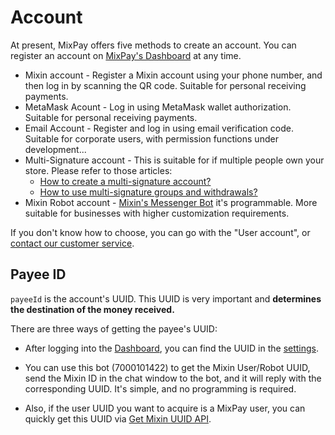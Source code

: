# Account

At present, MixPay offers five methods to create an account. You can register an account on [MixPay's Dashboard](https://dashboard.mixpay.me/) at any time.

- Mixin account - Register a Mixin account using your phone number, and then log in by scanning the QR code. Suitable for personal receiving payments.
- MetaMask Acount - Log in using MetaMask wallet authorization. Suitable for personal receiving payments.
- Email Account - Register and log in using email verification code. Suitable for corporate users, with permission functions under development...
- Multi-Signature account -  This is suitable for if multiple people own your store. Please refer to those articles:
  - [How to create a multi-signature account?](https://www.youtube.com/watch?v=TYkM_Uo1Zgs&ab_channel=MixPayProtocol)
  - [How to use multi-signature groups and withdrawals?](https://www.youtube.com/watch?v=tnPKGEglBSE&list=PLPd8WskPRWcx3lRmQfBxpFL021unFo7nN&index=8&ab_channel=MixPayProtocol)
- Mixin Robot account - [Mixin's Messenger Bot](https://developers.mixin.one/docs/dapp/mixin-applications#messenger-bot) it's programmable. More suitable for businesses with higher customization requirements.

If you don't know how to choose, you can go with the "User account", or [contact our customer service](/guides/contact-customer-service).

## Payee ID

`payeeId` is the account's UUID. This UUID is very important and **determines the destination of the money received.** 

There are three ways of getting the payee's UUID: 

* After logging into the [Dashboard]((https://dashboard.mixpay.me/)), you can find the UUID in the [settings](https://dashboard.mixpay.me/settings).

- You can use this bot (7000101422) to get the Mixin User/Robot UUID, send the Mixin ID in the chat window to the bot, and it will reply with the corresponding UUID. It's simple, and no programming is required.

- Also, if the user UUID you want to acquire is a MixPay user, you can quickly get this UUID via [Get Mixin UUID API](/api/users/get-mixin-uuid).